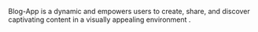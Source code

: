 
Blog-App is a dynamic and empowers users to create, share, and discover captivating content in a visually appealing environment .
